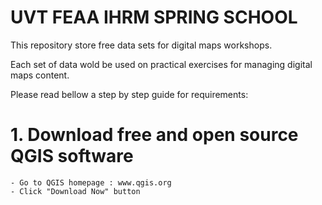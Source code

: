 # UVT FEAA IHRM SPRING SCHOOL 

This repository store free data sets for digital maps workshops.

Each set of data wold be used on practical exercises for managing digital maps content.

Please read bellow a step by step guide for requirements:

# 1. Download free and open source QGIS software
    - Go to QGIS homepage : www.qgis.org
    - Click "Download Now" button
